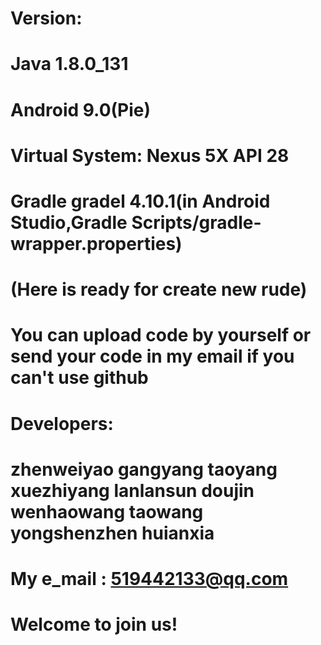 # Version:
# Java 1.8.0_131
# Android 9.0(Pie)
# Virtual System: Nexus 5X API 28
# Gradle gradel 4.10.1(in Android Studio,Gradle Scripts/gradle-wrapper.properties)
# (Here is ready for create new rude)
# You can upload code by yourself or send your code in my email if you can't use github
# Developers:
#   zhenweiyao gangyang taoyang xuezhiyang lanlansun doujin wenhaowang taowang yongshenzhen huianxia
# My e_mail : 519442133@qq.com
# Welcome to join us!
